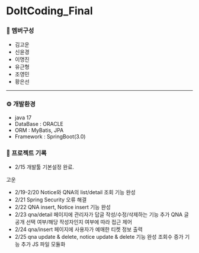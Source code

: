 # DoItCoding_Final

### 👥 멤버구성
 - 김고운
 - 신윤경
 - 이명진
 - 유근형
 - 조영민
 - 황은선
<hr>

### ⚙️ 개발환경
 - java 17
 - DataBase : ORACLE
 - ORM : MyBatis, JPA
 - Framework : SpringBoot(3.0)

### 📝 프로젝트 기록
 - 2/15 개발툴 기본설정 완료.

고운
 - 2/19-2/20 Notice와 QNA의 list/detail 조회 기능 완성
 - 2/21 Spring Security 오류 해결
 - 2/22 QNA insert, Notice insert 기능 완성
 - 2/23 qna/detail 페이지에 관리자가 답글 작성/수정/삭제하는 기능 추가
        QNA 글 공개 선택 여부/해당 작성자인지 여부에 따라 접근 제어
 - 2/24 qna/insert 페이지에 사용자가 예매한 티켓 정보 출력
 - 2/25 qna update & delete, notice update & delete 기능 완성
        조회수 증가 기능 추가
        JS 파일 모듈화